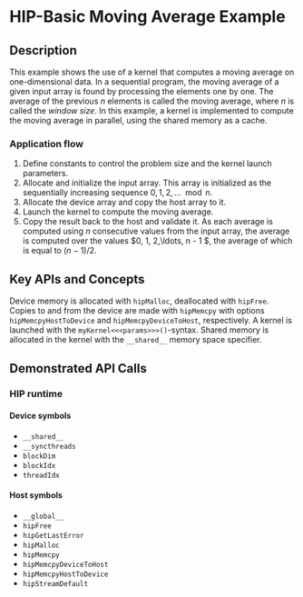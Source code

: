 # HIP-Basic Moving Average Example

## Description
This example shows the use of a kernel that computes a moving average on one-dimensional data. In a sequential program, the moving average of a given input array is found by processing the elements one by one. The average of the previous $n$ elements is called the moving average, where $n$ is called the _window size_. In this example, a kernel is implemented to compute the moving average in parallel, using the shared memory as a cache.

### Application flow
1. Define constants to control the problem size and the kernel launch parameters.
2. Allocate and initialize the input array. This array is initialized as the sequentially increasing sequence $0, 1, 2, \ldots\mod n$.
3. Allocate the device array and copy the host array to it.
4. Launch the kernel to compute the moving average.
5. Copy the result back to the host and validate it. As each average is computed using $n$ consecutive values from the input array, the average is computed over the values $0, 1, 2,\ldots, n - 1 $, the average of which is equal to $(n-1)/2$.

## Key APIs and Concepts
Device memory is allocated with `hipMalloc`, deallocated with `hipFree`. Copies to and from the device are made with `hipMemcpy` with options `hipMemcpyHostToDevice` and `hipMemcpyDeviceToHost`, respectively. A kernel is launched with the `myKernel<<<params>>>()`-syntax. Shared memory is allocated in the kernel with the `__shared__` memory space specifier.

## Demonstrated API Calls
### HIP runtime
#### Device symbols
- `__shared__`
- `__syncthreads`
- `blockDim`
- `blockIdx`
- `threadIdx`

#### Host symbols
- `__global__`
- `hipFree`
- `hipGetLastError`
- `hipMalloc`
- `hipMemcpy`
- `hipMemcpyDeviceToHost`
- `hipMemcpyHostToDevice`
- `hipStreamDefault`
